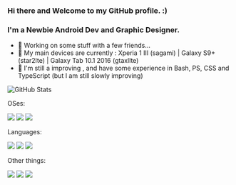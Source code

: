 ### Hi there and Welcome to my GitHub profile. :)

### I'm a Newbie Android Dev and Graphic Designer.
- 🔭 Working on some stuff with a few friends...
- 📱 My main devices are currently : Xperia 1 III (sagami) | Galaxy S9+ (star2lte) | Galaxy Tab 10.1 2016 (gtaxllte)
- 👀 I'm still a improving , and have some experience in Bash, PS, CSS and TypeScript (but I am still slowly improving)

![GitHub Stats](https://github-readme-stats.vercel.app/api?username=saku-bruh&theme=midnight-purple)
  
OSes:

[![](https://img.shields.io/badge/Windows-11-00A4EF?style=flat-square&logo=windows&logoColor=00A4EF)](https://www.microsoft.com/windows/get-windows-11)
[![](https://img.shields.io/badge/Arch-Linux-d59707?style=flat-square&logo=archlinux&logoColor=d59707)](https://archlinux.org/download/)
[![](https://img.shields.io/badge/Android-12-3DDC84?style=flat-square&logo=android&logoColor=3DDC84)](https://www.android.com/)

Languages:

[![](https://img.shields.io/badge/Bash/PS-000000?style=flat-square&logo=powershell&logoColor=ffffff)](https://www.shell.com/)
[![](https://img.shields.io/badge/TypeScript-cb3837?style=flat-square&logo=TypeScript&logoColor=ffffff)](https://www.typescriptlang.org/)
[![](https://img.shields.io/badge/-CSS-1572B6?style=flat-square&logo=css3&logoColor=white)](https://www.w3.org/Style/CSS/)

 Other things:
 
 [![](https://img.shields.io/badge/-Git-f05032?style=flat-square&logo=git&logoColor=white)](https://git-scm.com/)
 [![](https://img.shields.io/badge/-NPM-cb3837?style=flat-square&logo=npm&logoColor=white)](https://npmjs.com/)
 [![](https://img.shields.io/badge/-Node.js-43853d?style=flat-square&logo=node.js&logoColor=ffffff)](https://nodejs.org/)
